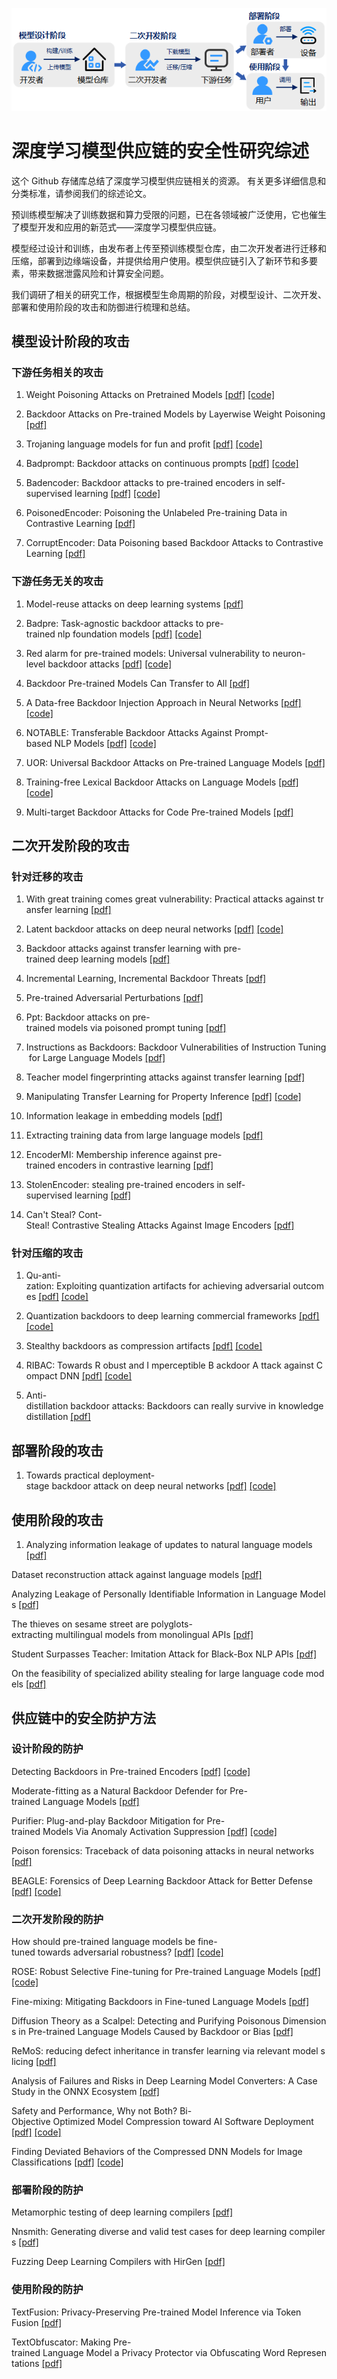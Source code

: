 ![img](imgs/vis.png)

# 深度学习模型供应链的安全性研究综述
这个 Github 存储库总结了深度学习模型供应链相关的资源。 有关更多详细信息和分类标准，请参阅我们的综述论文。

预训练模型解决了训练数据和算力受限的问题，已在各领域被广泛使用，它也催生了模型开发和应用的新范式——深度学习模型供应链。

模型经过设计和训练，由发布者上传至预训练模型仓库，由二次开发者进行迁移和压缩，部署到边缘端设备，并提供给用户使用。模型供应链引入了新环节和多要素，带来数据泄露风险和计算安全问题。

我们调研了相关的研究工作，根据模型生命周期的阶段，对模型设计、二次开发、部署和使用阶段的攻击和防御进行梳理和总结。
## 模型设计阶段的攻击
### 下游任务相关的攻击

1. Weight Poisoning Attacks on Pretrained Models [\[pdf\]](https://aclanthology.org/2020.acl-main.249/)  [\[code\]](https://github.com/neulab/RIPPLe)

2. Backdoor Attacks on Pre-trained Models by Layerwise Weight Poisoning  [\[pdf\]](https://aclanthology.org/2021.emnlp-main.241/)

3. Trojaning language models for fun and profit [\[pdf\]](https://ieeexplore.ieee.org/abstract/document/9581257/)  [\[code\]](https://github.com/alps-lab/trojan-lm)

4. Badprompt: Backdoor attacks on continuous prompts [\[pdf\]](https://proceedings.neurips.cc/paper_files/paper/2022/hash/f0722b58f02d7793acf7d328928f933a-Abstract-Conference.html)   [\[code\]](https://github.com/papersPapers/BadPrompt)

5. Badencoder: Backdoor attacks to pre-trained encoders in self-supervised learning  [\[pdf\]](https://ieeexplore.ieee.org/abstract/document/9833644/)   [\[code\]](https://github.com/jinyuan-jia/BadEncoder)

6. PoisonedEncoder: Poisoning the Unlabeled Pre-training Data in Contrastive Learning [\[pdf\]](https://www.usenix.org/conference/usenixsecurity22/presentation/liu-hongbin) 

7. CorruptEncoder: Data Poisoning based Backdoor Attacks to Contrastive Learning [\[pdf\]](https://arxiv.org/abs/2211.08229) 

### 下游任务无关的攻击

1. Model-reuse attacks on deep learning systems [\[pdf\]](https://dl.acm.org/doi/abs/10.1145/3243734.3243757)

2. Badpre: Task-agnostic backdoor attacks to pre-trained nlp foundation models [\[pdf\]](https://arxiv.org/abs/2110.02467)   [\[code\]](https://github.com/kangjie-chen/BadPre)

3. Red alarm for pre-trained models: Universal vulnerability to neuron-level backdoor attacks  [\[pdf\]](https://link.springer.com/article/10.1007/s11633-022-1377-5)   [\[code\]](https://github.com/thunlp/NeuBA)

4. Backdoor Pre-trained Models Can Transfer to All   [\[pdf\]](https://dl.acm.org/doi/abs/10.1145/3460120.3485370)

5. A Data-free Backdoor Injection Approach in Neural Networks  [\[pdf\]](https://www.usenix.org/system/files/sec23fall-prepub-573-lv.pdf)   [\[code\]](https://github.com/lvpeizhuo/Data-free_Backdoor)

6. NOTABLE: Transferable Backdoor Attacks Against Prompt-based NLP Models   [\[pdf\]](https://arxiv.org/abs/2305.17826)   [\[code\]](https://github.com/RU-System-Software-and-Security/Notable)

7. UOR: Universal Backdoor Attacks on Pre-trained Language Models  [\[pdf\]](https://arxiv.org/abs/2305.09574)

8. Training-free Lexical Backdoor Attacks on Language Models   [\[pdf\]](https://dl.acm.org/doi/abs/10.1145/3543507.3583348)   [\[code\]](https://github.com/Jinxhy/TFLexAttack)

9. Multi-target Backdoor Attacks for Code Pre-trained Models  [\[pdf\]](https://arxiv.org/abs/2306.08350)


## 二次开发阶段的攻击
### 针对迁移的攻击

1. With great training comes great vulnerability: Practical attacks against transfer learning [\[pdf\]](https://www.usenix.org/conference/usenixsecurity18/presentation/wang-bolun)

2. Latent backdoor attacks on deep neural networks  [\[pdf\]](https://dl.acm.org/doi/abs/10.1145/3319535.3354209)   [\[code\]](https://github.com/Huiying-Li/Latent-Backdoor)

3. Backdoor attacks against transfer learning with pre-trained deep learning models [\[pdf\]](https://ieeexplore.ieee.org/abstract/document/9112322/)

4. Incremental Learning, Incremental Backdoor Threats [\[pdf\]](https://ieeexplore.ieee.org/abstract/document/9872528/)

5. Pre-trained Adversarial Perturbations [\[pdf\]](https://proceedings.neurips.cc/paper_files/paper/2022/hash/084727e8abf90a8365b940036329cb6f-Abstract-Conference.html)

6. Ppt: Backdoor attacks on pre-trained models via poisoned prompt tuning [\[pdf\]](https://www.ijcai.org/proceedings/2022/0096.pdf)

7. Instructions as Backdoors: Backdoor Vulnerabilities of Instruction Tuning for Large Language Models [\[pdf\]](https://arxiv.org/abs/2305.14710)

8. Teacher model fingerprinting attacks against transfer learning [\[pdf\]](https://www.usenix.org/conference/usenixsecurity22/presentation/chen-yufei)

9. Manipulating Transfer Learning for Property Inference  [\[pdf\]](http://openaccess.thecvf.com/content/CVPR2023/html/Tian_Manipulating_Transfer_Learning_for_Property_Inference_CVPR_2023_paper.html)   [\[code\]](https://github.com/yulongt23/Transfer-Inference)

10. Information leakage in embedding models [\[pdf\]](https://dl.acm.org/doi/abs/10.1145/3372297.3417270)
 
11. Extracting training data from large language models [\[pdf\]](https://www.usenix.org/conference/usenixsecurity21/presentation/carlini-extracting)

12. EncoderMI: Membership inference against pre-trained encoders in contrastive learning [\[pdf\]](https://dl.acm.org/doi/abs/10.1145/3460120.3484749)

13. StolenEncoder: stealing pre-trained encoders in self-supervised learning [\[pdf\]](https://dl.acm.org/doi/abs/10.1145/3548606.3560586)

14. Can't Steal? Cont-Steal! Contrastive Stealing Attacks Against Image Encoders [\[pdf\]](https://openaccess.thecvf.com/content/CVPR2023/html/Sha_Cant_Steal_Cont-Steal_Contrastive_Stealing_Attacks_Against_Image_Encoders_CVPR_2023_paper.html)


### 针对压缩的攻击
1. Qu-anti-zation: Exploiting quantization artifacts for achieving adversarial outcomes  [\[pdf\]](https://proceedings.neurips.cc/paper_files/paper/2021/hash/4d8bd3f7351f4fee76ba17594f070ddd-Abstract.html)  [\[code\]](https://github.com/Secure-AI-Systems-Group/Qu-ANTI-zation)

2. Quantization backdoors to deep learning commercial frameworks  [\[pdf\]](https://ieeexplore.ieee.org/abstract/document/10113762/)   [\[code\]](https://github.com/quantization-backdoor)

3. Stealthy backdoors as compression artifacts  [\[pdf\]](https://ieeexplore.ieee.org/abstract/document/9737144/)   [\[code\]](https://github.com/yulongtzzz/Stealthy-Backdoors-as-Compression-Artifacts)

4. RIBAC: Towards R obust and I mperceptible B ackdoor A ttack against C ompact DNN  [\[pdf\]](https://link.springer.com/chapter/10.1007/978-3-031-19772-7_41)   [\[code\]](https://github.com/huyvnphan/ECCV2022-RIBAC)

5. Anti-distillation backdoor attacks: Backdoors can really survive in knowledge distillation  [\[pdf\]](https://dl.acm.org/doi/abs/10.1145/3474085.3475254)


## 部署阶段的攻击
1. Towards practical deployment-stage backdoor attack on deep neural networks  [\[pdf\]](http://openaccess.thecvf.com/content/CVPR2022/html/Qi_Towards_Practical_Deployment-Stage_Backdoor_Attack_on_Deep_Neural_Networks_CVPR_2022_paper.html)  [\[code\]](https://github.com/Unispac/Subnet-Replacement-Attack)

## 使用阶段的攻击
1. Analyzing information leakage of updates to natural language models  [\[pdf\]](https://dl.acm.org/doi/abs/10.1145/3372297.3417880) 

Dataset reconstruction attack against language models [\[pdf\]](https://ceur-ws.org/Vol-2942/paper1.pdf)

Analyzing Leakage of Personally Identifiable Information in Language Models [\[pdf\]](https://www.computer.org/csdl/proceedings-article/sp/2023/933600a346/1NrbXJj80H6)

The thieves on sesame street are polyglots-extracting multilingual models from monolingual APIs [\[pdf\]](https://aclanthology.org/2020.emnlp-main.501/)

Student Surpasses Teacher: Imitation Attack for Black-Box NLP APIs [\[pdf\]](https://aclanthology.org/2022.coling-1.251/)

On the feasibility of specialized ability stealing for large language code models [\[pdf\]](https://arxiv.org/abs/2303.03012)

## 供应链中的安全防护方法

### 设计阶段的防护
Detecting Backdoors in Pre-trained Encoders [\[pdf\]](https://openaccess.thecvf.com/content/CVPR2023/html/Feng_Detecting_Backdoors_in_Pre-Trained_Encoders_CVPR_2023_paper.html)    [\[code\]](https://github.com/GiantSeaweed/DECREE)

Moderate-fitting as a Natural Backdoor Defender for Pre-trained Language Models [\[pdf\]](https://proceedings.neurips.cc/paper_files/paper/2022/hash/0799492e7be38b66d10ead5e8809616d-Abstract-Conference.html)    

Purifier: Plug-and-play Backdoor Mitigation for Pre-trained Models Via Anomaly Activation Suppression [\[pdf\]](https://dl.acm.org/doi/abs/10.1145/3503161.3548065)    [\[code\]](https://github.com/RUIYUN-ML/Purifier)

Poison forensics: Traceback of data poisoning attacks in neural networks [\[pdf\]](https://www.usenix.org/conference/usenixsecurity22/presentation/shan) 

BEAGLE: Forensics of Deep Learning Backdoor Attack for Better Defense [\[pdf\]](https://www.ndss-symposium.org/wp-content/uploads/2023-944-paper.pdf)    [\[code\]](https://github.com/Megum1/BEAGLE)

### 二次开发阶段的防护
How should pre-trained language models be fine-tuned towards adversarial robustness? [\[pdf\]](https://proceedings.neurips.cc/paper/2021/hash/22b1f2e0983160db6f7bb9f62f4dbb39-Abstract.html)     [\[code\]](https://github.com/dongxinshuai/RIFT-NeurIPS2021)

ROSE: Robust Selective Fine-tuning for Pre-trained Language Models  [\[pdf\]](https://aclanthology.org/2022.emnlp-main.186/)    [\[code\]](https://github.com/jiangllan/ROSE)

Fine-mixing: Mitigating Backdoors in Fine-tuned Language Models  [\[pdf\]](https://aclanthology.org/2022.findings-emnlp.26/)

Diffusion Theory as a Scalpel: Detecting and Purifying Poisonous Dimensions in Pre-trained Language Models Caused by Backdoor or Bias  [\[pdf\]](https://arxiv.org/abs/2305.04547)

ReMoS: reducing defect inheritance in transfer learning via relevant model slicing  [\[pdf\]](https://dl.acm.org/doi/abs/10.1145/3510003.3510191)

Analysis of Failures and Risks in Deep Learning Model Converters: A Case Study in the ONNX Ecosystem  [\[pdf\]](https://arxiv.org/abs/2303.17708)

Safety and Performance, Why not Both? Bi-Objective Optimized Model Compression toward AI Software Deployment  [\[pdf\]](https://dl.acm.org/doi/abs/10.1145/3551349.3556906)    [\[code\]](https://github.com/JiePKU/MIA-SafeCompress)
 
Finding Deviated Behaviors of the Compressed DNN Models for Image Classifications  [\[pdf\]](https://dl.acm.org/doi/abs/10.1145/3583564)    [\[code\]](https://github.com/yqtianust/DFlare)


### 部署阶段的防护
Metamorphic testing of deep learning compilers [\[pdf\]](https://dl.acm.org/doi/abs/10.1145/3508035)

Nnsmith: Generating diverse and valid test cases for deep learning compilers [\[pdf\]](https://dl.acm.org/doi/abs/10.1145/3575693.3575707)

Fuzzing Deep Learning Compilers with HirGen [\[pdf\]](https://dl.acm.org/doi/abs/10.1145/3597926.3598053)

### 使用阶段的防护
TextFusion: Privacy-Preserving Pre-trained Model Inference via Token Fusion [\[pdf\]](https://aclanthology.org/2022.emnlp-main.572/)

TextObfuscator: Making Pre-trained Language Model a Privacy Protector via Obfuscating Word Representations  [\[pdf\]](https://aclanthology.org/2023.findings-acl.337/)



